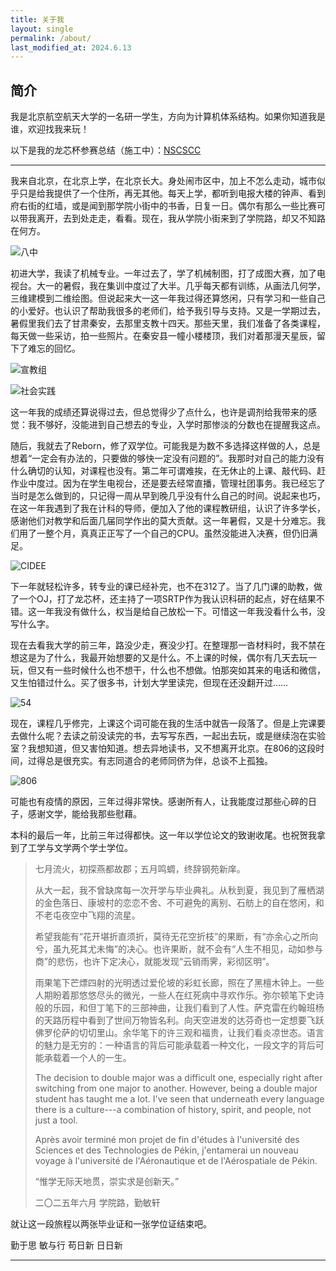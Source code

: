 ```yaml
---
title: 关于我
layout: single
permalink: /about/
last_modified_at: 2024.6.13
---
```


## 简介

我是北京航空航天大学的一名研一学生，方向为计算机体系结构。如果你知道我是谁，欢迎找我来玩！

以下是我的龙芯杯参赛总结（施工中）：[NSCSCC](/blog/nscscc/)

---

我来自北京，在北京上学，在北京长大。身处闹市区中，加上不怎么走动，城市似乎只是给我提供了一个住所，再无其他。每天上学，都听到电报大楼的钟声、看到府右街的红墙，或是闻到那学院小街中的书香，日复一日。偶尔有那么一些比赛可以带我离开，去到处走走，看看。现在，我从学院小街来到了学院路，却又不知路在何方。

![八中](../assets/images/20250615_八中_1.jpg)

初进大学，我读了机械专业。一年过去了，学了机械制图，打了成图大赛，加了电视台。大一的暑假，我在集训中度过了大半。几乎每天都有训练，从画法几何学，三维建模到二维绘图。但说起来大一这一年我过得还算悠闲，只有学习和一些自己的小爱好。也认识了帮助我很多的老师们，给予我引导与支持。又是一学期过去，暑假里我们去了甘肃秦安，去那里支教十四天。那些天里，我们准备了各类课程，每天做一些采访，拍一些照片。在秦安县一幢小楼楼顶，我们对着那漫天星辰，留下了难忘的回忆。

![宣教组](../assets/images/20210900_宣教组_1.jpg)

![社会实践](../assets/images/20220807_社会实践_6.jpg)

这一年我的成绩还算说得过去，但总觉得少了点什么，也许是调剂给我带来的感觉：我不够好，没能进到自己想去的专业，入学时那惨淡的分数也在提醒我这点。

随后，我就去了Reborn，修了双学位。可能我是为数不多选择这样做的人，总是想着“一定会有办法的，只要做的够快一定没有问题的”。我那时对自己的能力没有什么确切的认知，对课程也没有。第二年可谓难挨，在无休止的上课、敲代码、赶作业中度过。因为在学生电视台，还是要去经常直播，管理社团事务。我已经忘了当时是怎么做到的，只记得一周从早到晚几乎没有什么自己的时间。说起来也巧，在这一年我遇到了我在计科的导师，便加入了他的课程教研组，认识了许多学长，感谢他们对教学和后面几届同学作出的莫大贡献。这一年暑假，又是十分难忘。我们用了一整个月，真真正正写了一个自己的CPU。虽然没能进入决赛，但仍旧满足。

![CIDEE](../assets/images/20230907_CIDEE_10.jpg)

下一年就轻松许多，转专业的课已经补完，也不在312了。当了几门课的助教，做了一个OJ，打了龙芯杯，还主持了一项SRTP作为我认识科研的起点，好在结果不错。这一年我没有做什么，权当是给自己放松一下。可惜这一年我没看什么书，没写什么字。

现在去看我大学的前三年，路没少走，赛没少打。在整理那一沓材料时，我不禁在想这是为了什么，我最开始想要的又是什么。不上课的时候，偶尔有几天去玩一玩，但又有一些时候什么也不想干，什么也不想做。怕那突如其来的电话和微信，又生怕错过什么。买了很多书，计划大学里读完，但现在还没翻开过……

![54](../assets/images/20240504_五四放歌_1.jpg)

现在，课程几乎修完，上课这个词可能在我的生活中就告一段落了。但是上完课要去做什么呢？去读之前没读完的书，去写写东西，一起出去玩，或是继续泡在实验室？我想知道，但又害怕知道。想去异地读书，又不想离开北京。在806的这段时间，过得总是很充实。有志同道合的老师同侪为伴，总谈不上孤独。

![806](../assets/images/20250615_勤敏轩_1.jpg)

可能也有疫情的原因，三年过得非常快。感谢所有人，让我能度过那些心碎的日子，感谢文学，能给我那些慰藉。

本科的最后一年，比前三年过得都快。这一年以学位论文的致谢收尾。也祝贺我拿到了工学与文学两个学士学位。

>七月流火，初探燕都故郡；五月鸣蜩，终辞钢苑新庠。
>
>从大一起，我不曾缺席每一次开学与毕业典礼。从秋到夏，我见到了雁栖湖的金色落日、康坡村的恋恋不舍、不可避免的离别、石舫上的自在悠闲，和不老屯夜空中飞翔的流星。
>
>希望我能有“花开堪折直须折，莫待无花空折枝”的果断，有“亦余心之所向兮，虽九死其尤未悔”的决心。也许果断，就不会有“人生不相见，动如参与商”的悲伤，也许下定决心，就能发现“云销雨霁，彩彻区明”。
>
>雨果笔下芒熛四射的光明透过爱伦坡的彩虹长廊，照在了黑檀木钟上。一些人期盼着那悠悠尽头的微光，一些人在红死病中寻欢作乐。弥尔顿笔下史诗般的乐园，和但丁笔下的三部神曲，让我们看到了人性。萨克雷在约翰班杨的天路历程中看到了世间万物皆名利。向天空进发的达芬奇也一定想要飞跃佛罗伦萨的切切里山。余华笔下的许三观和福贵，让我们看炎凉世态。语言的魅力是无穷的：一种语言的背后可能承载着一种文化，一段文字的背后可能承载着一个人的一生。
>
>The decision to double major was a difficult one, especially right after switching from one major to another. However, being a double major student has taught me a lot. I've seen that underneath every language there is a culture---a combination of history, spirit, and people, not just a tool.
>
>Après avoir terminé mon projet de fin d'études à l'université des Sciences et des Technologies de Pékin, j'entamerai un nouveau voyage à l'université de l'Aéronautique et de l'Aérospatiale de Pékin.
>
>“惟学无际天地贯，崇实求是创新天。”
>
>二〇二五年六月
>学院路，勤敏轩

就让这一段旅程以两张毕业证和一张学位证结束吧。

<p class="justify_txt">勤于思  敏与行  苟日新  日日新</p>

---
